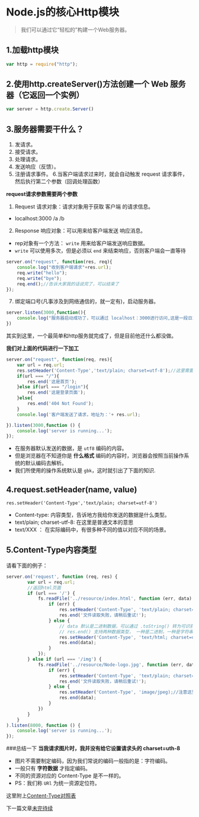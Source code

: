 # Node.js的核心Http模块
> 我们可以通过它“轻松的”构建一个Web服务器。

## 1.加载http模块
```js
var http = require("http");
```
## 2.使用http.createServer()方法创建一个 Web 服务器（它返回一个实例）
```js
var server = http.create.Server()
```

## 3.服务器需要干什么？ 
 1. 发请求。
 2. 接受请求。
 3. 处理请求。
 4. 发送响应（反馈）。
 5. 注册请求事件。
 6.当客户端请求过来时，就会自动触发 request 请求事件，然后执行第二个参数（回调处理函数）
 
 **request请求参数需要两个参数**
 1. Request 请求对象：请求对象用于获取 客户端 的请求信息。
 - localhost:3000 /a /b
 2. Response 响应对象：可以用来给客户端发送 响应消息。
 - rep对象有一个方法： `write` 用来给客户端发送响应数据。
 - `write` 可以使用多次，但是必须以 `end` 来结束响应，否则客户端会一直等待
 ```js
 server.on("request", function(res, req){
     console.log("收到客户端请求"+res.url);
     req.write("hello");
     req.write("bye");
     req.end();//告诉大家我的话说完了，可以结束了
 });
 ```
 7. 绑定端口号(凡事涉及到网络通信的，就一定有)，启动服务器。
 ```js
 server.listen(3000,function(){
     console.log("服务器启动成功了，可以通过 localhost：3000进行访问,这是一段日志")
 })
 ```
其实到这里，一个最简单和http服务就完成了，但是目前他还什么都没做。

**我们对上面的代码进行一下加工**

```js
server.on("request", function(req, res){
    var url = req.url;
    res.setHeader('Content-Type','text/plain; charset=utf-8');//这里需要注意
    if(url === "/"){
        res.end('这是首页');
    }else if(url === "/login"){
        res.end('这是登录页面');
    }else{
        res.end('404 Not Found');
    }
    console.log('客户端发送了请求，地址为：'+ res.url);

}).listen(3000,function () {
    console.log('server is running...');
});
```
- 在服务器默认发送的数据，是 `utf8` 编码的内容。
- 但是浏览器在不知道你是 **什么格式** 编码的内容时，浏览器会按照当前操作系统的默认编码去解析。
- 我们所使用的操作系统默认是 `gbk`，这时就引出了下面的知识.

## 4.request.setHeader(name, value)

`res.setHeader('Content-Type','text/plain; charset=utf-8')`

- Content-type: 内容类型，告诉地方我给你发送的数据是什么类型。
- text/plain; charset-utf-8: 在这里是普通文本的意思
- text/XXX ： 在实际编码中，有很多种不同的值以对应不同的场景。

## 5.Content-Type内容类型

请看下面的例子：

```js
server.on('request', function (req, res) {
        var url = req.url;
        //返回html页面
        if (url === '/') {
            fs.readFile('../resource/index.html', function (err, data) {
                if (err) {
                    res.setHeader('Content-Type', 'text/plain; charset=utf-8');
                    res.end('文件读取失败，请稍后重试!');
                } else {
                    // data 默认是二进制数据，可以通过 .toString() 转为可识别的字符串
                    // res.end() 支持两种数据类型， 一种是二进制，一种是字符串
                    res.setHeader('Content-Type', 'text/html; charset=utf-8');
                    res.end(data);
                }
            });
        } else if (url === '/img') {
            fs.readFile('../resource/Node-logo.jpg', function (err, data) {
                if (err) {
                    res.setHeader('Content-Type', 'text/plain; charset=utf-8');
                    res.end('文件读取失败，请稍后重试!');
                } else {
                    res.setHeader('Content-Type', 'image/jpeg);//注意这里的区别
                    res.end(data);
                }
            })
        }
    }
).listen(8000, function () {
    console.log('server is running...');
});
```

###总结一下
**当我请求图片时，我并没有给它设置请求头的 charset=uth-8**
- 图片不需要制定编码，因为我们常说的编码一般指的是：字符编码。
- 一般只有 **字符数据** 才指定编码。
- 不同的资源对应的 Content-Type 是不一样的。
- PS：我们称 `URl` 为统一资源定位符。

这里附上[Content-Type对照表](http://tool.oschina.net/commons)

下一篇文章[未完待续]()

### 
